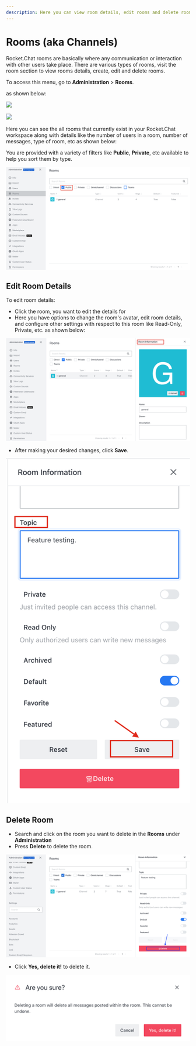 ```yaml
---
description: Here you can view room details, edit rooms and delete rooms.
---
```


# Rooms (aka Channels)

Rocket.Chat rooms are basically where any communication or interaction with other users take place. There are various types of rooms, visit the room section to view rooms details, create, edit and delete rooms.

To access this menu, go to **Administration** > **Rooms**.

as shown below:

![](<../../../.gitbook/assets/2021-11-20\_23-29-48 (1) (1) (1) (1) (12) (10) (1) (22).png>)

![](../../../.gitbook/assets/2021-11-21\_00-36-03.png)

Here you can see the all rooms that currently exist in your Rocket.Chat workspace along with details like the number of users in a room, number of messages, type of room, etc as shown below:

You are provided with a variety of filters like **Public**, **Private**, etc available to help you sort them by type.

![](<../../../.gitbook/assets/Screenshot 2021-05-19 at 11.45.56 AM.png>)

## Edit Room Details

To edit room details:

* Click the room, you want to edit the details for
* Here you have options to change the room's avatar, edit room details, and configure other settings with respect to this room like Read-Only, Private, etc. as shown below:

![](<../../../.gitbook/assets/Screenshot 2021-05-19 at 11.48.45 AM.png>)

* After making your desired changes, click **Save**.

![](<../../../.gitbook/assets/Screenshot 2021-05-19 at 11.51.17 AM.png>)

## Delete Room

* Search and click on the room you want to delete in the **Rooms** under **Administration**
* Press **Delete** to delete the room.

![](<../../../.gitbook/assets/Screenshot 2021-05-19 at 11.58.29 AM.png>)

* Click **Yes, delete it!** to delete it.

![](<../../../.gitbook/assets/Screenshot 2021-05-19 at 12.00.42 PM.png>)
